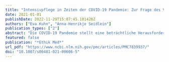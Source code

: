 ```yaml
---
title: "Intensivpflege in Zeiten der COVID-19 Pandemie: Zur Frage des Verhältnisses von Fürsorge und Selbstsorge"
date: 2021-01-01
publishDate: 2022-11-29T15:07:45.181428Z
authors: ["Eva Kuhn", "Anna-Henrikje Seidlein"]
publication_types: ["2"]
abstract: "Die COVID-19 Pandemie stellt eine beträchtliche Herausforderung für die Kapazität und Funktionalität der Intensivversorgung dar. Dies betrifft nicht nur Ressourcen, sondern vor allem auch die körperlichen und psychischen Grenzen von Pflegefachpersonen. Der Frage, wie sich Fürsorge und Selbstsorge von Pflegefachpersonen auf Intensivstationen im Rahmen der COVID-19 Pandemie zueinander verhalten, wurde bislang im öffentlichen und wissenschaftlichen Diskurs keine Aufmerksamkeit geschenkt. Der vorliegende Beitrag reflektiert dieses Verhältnis mit Hilfe des Ethikkodex des International Council of Nurses, unter besonderer Berücksichtigung der Prinzipienethik und der Care-Ethik nach Joan Tronto und zeigt einen Korridor ethisch vertretbarer Pflege auf., Die Arbeit leistet damit einen wichtigen Beitrag zu einer differenzierten ethischen Betrachtung der Rechte und Verantwortlichkeiten von Pflegefachpersonen als moralischen Akteuren innerhalb des Pandemiegeschehens in Deutschland. Damit schafft er eine erste Voraussetzung für einen breiten gesellschaftlichen und politischen Diskurs, der über die Pandemie hinaus dringend notwendig ist, um die Situation der Pflegefachpersonen und der Gepflegten nachhaltig zu verbessern."
featured: false
publication: "*Ethik Med*"
url_pdf: "https://www.ncbi.nlm.nih.gov/pmc/articles/PMC7839937/"
doi: "10.1007/s00481-021-00606-5"
---
```


